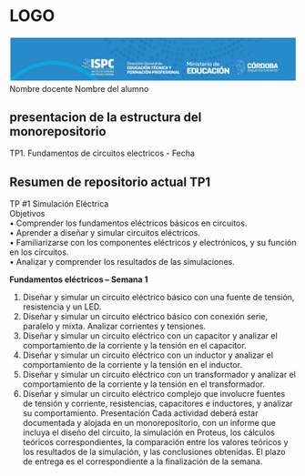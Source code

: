 # LOGO
![alt text](./rsc/visuales/image.png)
Nombre docente
Nombre del alumno
## presentacion de la estructura del monorepositorio
TP1. Fundamentos de circuitos electricos - Fecha

## Resumen de repositorio actual TP1  

TP #1 Simulación Eléctrica  
Objetivos  
• Comprender los fundamentos eléctricos básicos en circuitos.  
• Aprender a diseñar y simular circuitos eléctricos.  
• Familiarizarse con los componentes eléctricos y electrónicos, y su función en los circuitos.  
• Analizar y comprender los resultados de las simulaciones.  

**Fundamentos eléctricos – Semana 1**  

1. Diseñar y simular un circuito eléctrico básico con una fuente de tensión, resistencia y un LED.
2. Diseñar y simular un circuito eléctrico básico con conexión serie, paralelo y mixta. Analizar corrientes y tensiones.
3. Diseñar y simular un circuito eléctrico con un capacitor y analizar el comportamiento de la corriente y la tensión en el capacitor.
4. Diseñar y simular un circuito eléctrico con un inductor y analizar el comportamiento de la corriente y la tensión en el inductor.
5. Diseñar y simular un circuito eléctrico con un transformador y analizar el comportamiento de la corriente y la tensión en el transformador.
6. Diseñar y simular un circuito eléctrico complejo que involucre fuentes de tensión y corriente, resistencias, capacitores e inductores, y analizar su comportamiento.
Presentación
Cada actividad deberá estar documentada y alojada en un monorepositorio, con un informe que incluya el diseño del circuito, la simulación en Proteus, los cálculos teóricos correspondientes, la comparación entre los valores teóricos y los resultados de la simulación, y las conclusiones obtenidas.
El plazo de entrega es el correspondiente a la finalización de la semana.